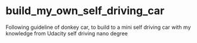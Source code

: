 # build_my_own_self_driving_car
Following guideline of donkey car, to build to a mini self driving car with my knowledge from Udacity self driving nano degree
